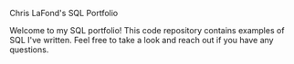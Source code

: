 Chris LaFond's SQL Portfolio

Welcome to my SQL portfolio! This code repository contains examples of SQL I've written. Feel free to take a look and reach out if you have any questions.
